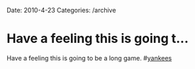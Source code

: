 Date: 2010-4-23
Categories: /archive

# Have a feeling this is going t...

Have a feeling this is going to be a long game. #<a href="http://search.twitter.com/search?q=%23yankees" class="aktt_hashtag">yankees</a>
